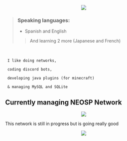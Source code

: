 <p align="center">
  <img src="https://cdn.discordapp.com/attachments/927690026614157342/1031914896725647420/NotLew_x.png">
</p>

> ### Speaking languages:
>    - Spanish and English
>
>> <p>  </p>
>> And learning 2 more (Japanese and French)
>> <p>  </p>
> <p>  </p>

ㅤ
<p><code> I like doing networks,</code></p>
<p><code> coding discord bots,</code></p> 
<p><code> developing java plugins (for minecraft)</code></p> 
<p><code> & managing MySQL and SQLite</code></p>

## Currently managing NEOSP Network
<p align="center">
  <img src="https://cdn.discordapp.com/attachments/927690026614157342/1031924597299347567/neosp.png">
</p>

<p aling="center">
This network is still in progress
but is going really good
</p>

  
<p align="center">
  <img src="https://cdn.discordapp.com/attachments/927690026614157342/1031918827409244270/bar.png">
</p>